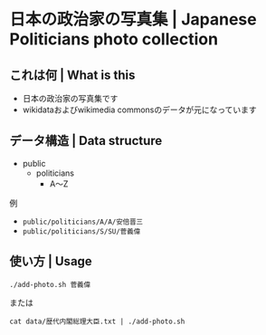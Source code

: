 # 日本の政治家の写真集 | Japanese Politicians photo collection

## これは何 | What is this

- 日本の政治家の写真集です
- wikidataおよびwikimedia commonsのデータが元になっています


## データ構造 | Data structure
- public
  - politicians
    - A～Z

例

- `public/politicians/A/A/安倍晋三`
- `public/politicians/S/SU/菅義偉`

## 使い方 | Usage
```
./add-photo.sh 菅義偉
```

または

```
cat data/歴代内閣総理大臣.txt | ./add-photo.sh
```